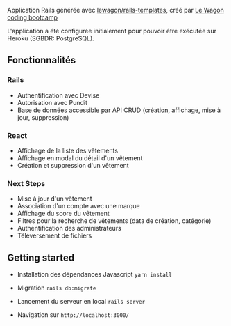 Application Rails générée avec [lewagon/rails-templates](https://github.com/lewagon/rails-templates), créé par  [Le Wagon coding bootcamp](https://www.lewagon.com)

L'application a été configurée initialement pour pouvoir être exécutée sur Heroku (SGBDR: PostgreSQL).


## Fonctionnalités

### Rails
- Authentification avec Devise
- Autorisation avec Pundit
- Base de données accessible par API CRUD (création, affichage, mise à jour, suppression)

### React
- Affichage de la liste des vêtements
- Affichage en modal du détail d'un vêtement
- Création et suppression d'un vêtement

### Next Steps
 - Mise à jour d'un vêtement
 - Association d'un compte avec une marque
 - Affichage du score du vêtement
 - Filtres pour la recherche de vêtements (data de création, catégorie)
 - Authentification des administrateurs
 - Téléversement de fichiers

## Getting started

- Installation des dépendances Javascript `yarn install`

- Migration `rails db:migrate`

- Lancement du serveur en local `rails server`

- Navigation sur `http://localhost:3000/`
